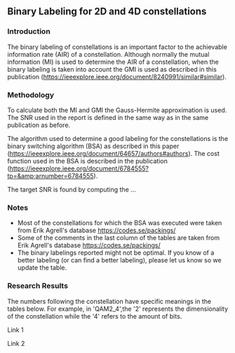 ## Binary Labeling for 2D and 4D constellations

### Introduction

The binary labeling of constellations is an important factor to the achievable information rate (AIR) of a constellation. Although normally the mutual information (MI) is used to determine the AIR of a constellation, when the binary labeling is taken into account the GMI is used as described in this publication (https://ieeexplore.ieee.org/document/8240991/similar#similar). 

### Methodology
To calculate both the MI and GMI the Gauss-Hermite approximation is used. The SNR used in the report is defined in the same way as in the same publication as before.  

The algorithm used to determine a good labeling for the constellations is the binary switching algorithm (BSA) as described in this paper (https://ieeexplore.ieee.org/document/64657/authors#authors). The cost function used in the BSA is described in the publication (https://ieeexplore.ieee.org/document/6784555?tp=&amp;arnumber=6784555). 

The target SNR is found by computing the ...

### Notes
- Most of the constellations for which the BSA was executed were taken from Erik Agrell's database https://codes.se/packings/
- Some of the comments in the last column of the tables are taken from Erik Agrell's database https://codes.se/packings/
- The binary labelings reported might not be optimal. If you know of a better labeling (or can find a better labeling), please let us know so we update the table.

### Research Results

The numbers following the constellation have specific meanings in the tables below. For example, in 'QAM2_4',the '2' represents  the dimensionality of the constellation while the '4' refers to  the amount of bits.


Link 1

Link 2
